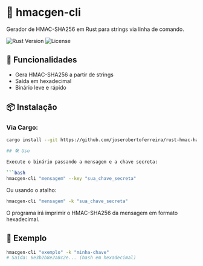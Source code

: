 # 🔐 hmacgen-cli

Gerador de HMAC-SHA256 em Rust para strings via linha de comando.

![Rust Version](https://img.shields.io/badge/rust-1.70%2B-blue)
![License](https://img.shields.io/badge/license-MIT-green)

## 🚀 Funcionalidades

- Gera HMAC-SHA256 a partir de strings
- Saída em hexadecimal
- Binário leve e rápido

## 📦 Instalação

### Via Cargo:

````bash
cargo install --git https://github.com/joserobertoferreira/rust-hmac-has256-generator.git

## 🛠️ Uso

Execute o binário passando a mensagem e a chave secreta:

```bash
hmacgen-cli "mensagem" --key "sua_chave_secreta"
````

Ou usando o atalho:

```bash
hmacgen-cli "mensagem" -k "sua_chave_secreta"
```

O programa irá imprimir o HMAC-SHA256 da mensagem em formato hexadecimal.

## 📖 Exemplo

```bash
hmacgen-cli "exemplo" -k "minha-chave"
# Saída: 6e3b2b8e2a8c2e... (hash em hexadecimal)
```
